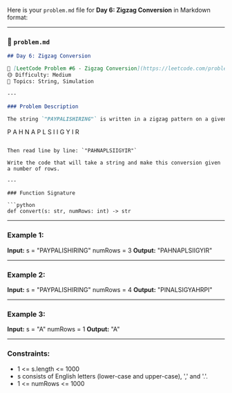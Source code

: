 Here is your `problem.md` file for **Day 6: Zigzag Conversion** in Markdown format:

---

### 📄 `problem.md`

```markdown
## Day 6: Zigzag Conversion

🔗 [LeetCode Problem #6 - Zigzag Conversion](https://leetcode.com/problems/zigzag-conversion/)  
🟡 Difficulty: Medium  
🧠 Topics: String, Simulation

---

### Problem Description

The string `"PAYPALISHIRING"` is written in a zigzag pattern on a given number of rows like this:

```

P   A   H   N
A P L S I I G
Y   I   R

````

Then read line by line: `"PAHNAPLSIIGYIR"`

Write the code that will take a string and make this conversion given a number of rows.

---

### Function Signature

```python
def convert(s: str, numRows: int) -> str
````

---

### Example 1:

**Input:**
s = "PAYPALISHIRING"
numRows = 3
**Output:**
"PAHNAPLSIIGYIR"

---

### Example 2:

**Input:**
s = "PAYPALISHIRING"
numRows = 4
**Output:**
"PINALSIGYAHRPI"

---

### Example 3:

**Input:**
s = "A"
numRows = 1
**Output:**
"A"

---

### Constraints:

* 1 <= s.length <= 1000
* s consists of English letters (lower-case and upper-case), ',' and '.'.
* 1 <= numRows <= 1000